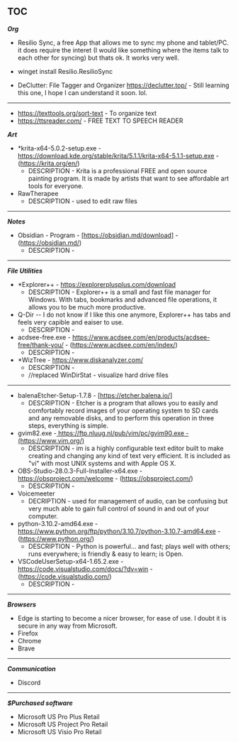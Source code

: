TOC
- 

***Org***
- Resilio Sync, a free App that allows me to sync my phone and tablet/PC. it does require the interet (I would like something where the items talk to each other for syncing) but thats ok. It works very well.
- 	winget install Resilio.ResilioSync

- 	DeClutter: File Tagger and Organizer https://declutter.top/ - Still learning this one, I hope I can understand it soon. lol. 


---

- https://texttools.org/sort-text - To organize text
- https://ttsreader.com/ - FREE TEXT TO SPEECH READER

***Art***

- *krita-x64-5.0.2-setup.exe - https://download.kde.org/stable/krita/5.1.1/krita-x64-5.1.1-setup.exe - (https://krita.org/en/)
	- DESCRIPTION - Krita is a professional FREE and open source painting program. It is made by artists that want to see affordable art tools for everyone.
- RawTherapee
  - DESCRIPTION - used to edit raw files 
 

---
***Notes***

- Obsidian - Program - [https://obsidian.md/download] - (https://obsidian.md/)
  - DESCRIPTION - 

---
***File Utilities***

- *Explorer++ - https://explorerplusplus.com/download
  - DESCRIPTION - Explorer++ is a small and fast file manager for Windows. With tabs, bookmarks and advanced file operations, it allows you to be much more productive.
- Q-Dir -- I do not know if I like this one anymore, Explorer++ has tabs and feels very capible and eaiser to use.
  - DESCRIPTION - 
- acdsee-free.exe - https://www.acdsee.com/en/products/acdsee-free/thank-you/ - (https://www.acdsee.com/en/index/)
   - DESCRIPTION - 
- *WizTree - https://www.diskanalyzer.com/ 
  - DESCRIPTION -
  - //replaced WinDirStat - visualize hard drive files


---
- balenaEtcher-Setup-1.7.8 - [https://etcher.balena.io/]
  - DESCRIPTION - Etcher is a program that allows you to easily and comfortably record images of your operating system to SD cards and any removable disks, and to perform this operation in three steps, everything is simple.
- gvim82.exe -[ https://ftp.nluug.nl/pub/vim/pc/gvim90.exe - (https://www.vim.org/) ](https://www.vim.org/download.php#pc)
  - DESCRIPTION - im is a highly configurable text editor built to make creating and changing any kind of text very efficient. It is included as "vi" with most UNIX systems and with Apple OS X. 
- OBS-Studio-28.0.3-Full-Installer-x64.exe - https://obsproject.com/welcome - (https://obsproject.com/)
  - DESCRIPTION -
- Voicemeeter
  - DECRIPTION - used for management of audio, can be confusing but very much able to gain full control of sound in and out of your computer.
- python-3.10.2-amd64.exe - https://www.python.org/ftp/python/3.10.7/python-3.10.7-amd64.exe - (https://www.python.org/)
  - DESCRIPTION - Python is powerful... and fast; plays well with others; runs everywhere; is friendly & easy to learn; is Open.
- VSCodeUserSetup-x64-1.65.2.exe - https://code.visualstudio.com/docs/?dv=win - (https://code.visualstudio.com/)
  - DESCRIPTION - 

---
***Browsers***
- Edge is starting to become a nicer browser, for ease of use. I doubt it is secure in any way from Microsoft.
- Firefox
- Chrome
- Brave

---
***Communication***
- Discord






---
***$Purchased software***
- Microsoft US Pro Plus Retail
- Microsoft US Project Pro Retail
- Microsoft US Visio Pro Retail
